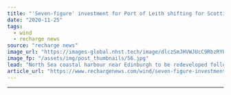 ```yaml
---
title: "'Seven-figure' investment for Port of Leith shifting for Scottish offshore wind boom"
date: "2020-11-25"
tags: 
  - wind
  - recharge news
source: "recharge news"
image_url: "https://images-global.nhst.tech/image/dlczSmJHVWJUcC9RbzRYUmRJcTFlUVgrNElJcmYyZEZabFlybEprNE11Zz0=/nhst/binary/b3752171fd9dba1dbe99abf0ebbacdc5"
image_fp: "/assets/img/post_thumbnails/56.jpg"
lead: "North Sea coastal harbour near Edinburgh to be redeveloped following purchase of land with deepwater quays"
article_url: "https://www.rechargenews.com/wind/seven-figure-investment-for-port-of-leith-shifting-for-scottish-offshore-wind-boom/2-1-919375"
---
```


---
